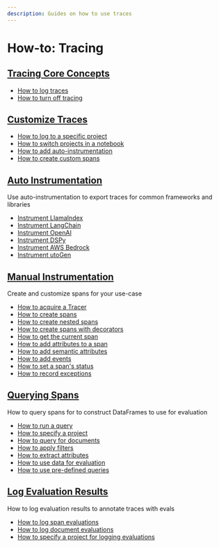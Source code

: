 ```yaml
---
description: Guides on how to use traces
---
```


# How-to: Tracing

## [Tracing Core Concepts](tracing-core-concepts.md)

* [How to log traces](tracing-core-concepts.md#how-to-log-traces)
* [How to turn off tracing](tracing-core-concepts.md#how-to-turn-off-tracing)

## [Customize Traces](customize-traces.md)

* [How to log to a specific project](customize-traces.md#log-to-a-specific-project)
* [How to switch projects in a notebook](customize-traces.md#switching-projects-in-a-notebook)
* [How to add auto-instrumentation](instrumentation/)
* [How to create custom spans](custom-spans.md)

## [Auto Instrumentation](./#auto-instrumentation)

Use auto-instrumentation to export traces for common frameworks and libraries

* [Instrument LlamaIndex](instrumentation/llamaindex.md)
* [Instrument LangChain](instrumentation/langchain.md)
* [Instrument OpenAI](instrumentation/dspy.md)
* [Instrument DSPy](instrumentation/dspy.md)
* [Instrument AWS Bedrock](instrumentation/bedrock.md)
* [Instrument utoGen](instrumentation/autogen-support.md)

## [Manual Instrumentation](./#manual-instrumentation)

Create and customize spans for your use-case

* [How to acquire a Tracer](custom-spans.md#acquire-tracer)
* [How to create spans](custom-spans.md#creating-spans)
* [How to create nested spans](custom-spans.md#creating-nested-spans)
* [How to create spans with decorators](custom-spans.md#creating-spans-with-decorators)
* [How to get the current span](custom-spans.md#get-the-current-span)
* [How to add attributes to a span](custom-spans.md#add-attributes-to-a-span)
* [How to add semantic attributes](custom-spans.md#add-semantic-attributes)
* [How to add events](custom-spans.md#adding-events)
* [How to set a span's status](custom-spans.md#set-span-status)
* [How to record exceptions](custom-spans.md#record-exceptions-in-spans)

## [Querying Spans](extract-data-from-spans.md)

How to query spans for to construct DataFrames to use for evaluation

* [How to run a query](extract-data-from-spans.md#how-to-run-a-query)
* [How to specify a project](extract-data-from-spans.md#how-to-specify-a-project)
* [How to query for documents](extract-data-from-spans.md#querying-for-retrieved-documents)
* [How to apply filters](extract-data-from-spans.md#filtering-spans)
* [How to extract attributes](extract-data-from-spans.md#extracting-span-attributes)
* [How to use data for evaluation](extract-data-from-spans.md#how-to-use-data-for-evaluation)
* [How to use pre-defined queries](extract-data-from-spans.md#predefined-queries)

## [Log Evaluation Results](./#log-evaluation-results)

How to log evaluation results to annotate traces with evals

* [How to log span evaluations](llm-evaluations.md#span-evaluations)
* [How to log document evaluations](llm-evaluations.md#document-evaluations)
* [How to specify a project for logging evaluations](llm-evaluations.md#specifying-a-project-for-the-evaluations)
